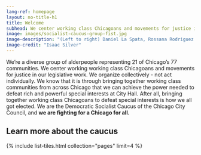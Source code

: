 ```yaml
---
lang-ref: homepage
layout: no-title-h1
title: Welcome
subhead: We center working class Chicagoans and movements for justice in our legislative work. We are the Democratic Socialist Caucus of the Chicago City Council.
image: images/socialist-caucus-group-fist.jpg
image-description: "(Left to right) Daniel La Spata, Rossana Rodriguez Sánchez,  Byron Sigcho Lopez, Carlos Ramirez-Rosa, Jeanette Taylor."
image-credit: "Isaac Silver"
---
```


We’re a diverse group of alderpeople representing 21 of Chicago’s 77 communities. We center working working class Chicagoans and movements for justice in our legislative work. We organize collectively - not act individually. We know that it is through bringing together working class communities from across Chicago that we can achieve the power needed to defeat rich and powerful special interests at City Hall. After all, bringing together working class Chicagoans to defeat special interests is how we all got elected. We are the Democratic Socialist Caucus of the Chicago City Council, and **we are fighting for a Chicago for all.**

## Learn more about the caucus

{% include list-tiles.html collection="pages" limit=4 %}
